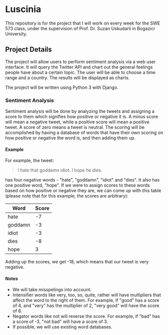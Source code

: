 # Luscinia
This repository is for the project that I will work on every week for the SWE 573 class, under the supervision of Prof. Dr. Suzan Uskudarli in Bogazici University.

## Project Details
The project will allow users to perform sentiment analysis via a web user interface. It will query the Twitter API and chart out the general feelings people have about a certain topic. The user will be able to choose a time range and a country. The results will be displayed as charts.

The project will be written using Python 3 with Django.

### Sentiment Analysis
Sentiment analysis will be done by analyzing the tweets and assigning a score to them which signifies how positive or negative it is. A minus score will mean a negative tweet, while a positive score will mean a positive tweet. A score of zero means a tweet is neutral. The scoring will be accomplished by having a database of words that have their own scoring on how positive or negative the word is, and then adding them up.

#### Example
For example, the tweet:

>I hate that goddamn idiot. I hope he dies.

has four negative words - "hate", "goddamn", "idiot" and "dies". It also has one positive word, "hope". If we were to assign scores to these words based on how positive or negative they are, we can come up with this table (please note that for this example, the scores are arbitrary):

| Word        | Score           |
| ------------- | ------------- |
|hate| -7 |
| goddamn      | -3      |
| idiot | -3      |
| dies | -8      |
| hope | 3      |

Adding up the scores, we get -18, which means that our tweet is very negative.

#### Notes
* We will take misspelings into account.
* Intensifier words like very, too, so, quite, rather will have multipliers that affect the word to the right of them. For example, if "good" has a score of 4, and "very" has the multiplier of 2, "very good" will have the score of 8.
* Negator words like not will reverse the score. For example, if "bad" has a score of -3, "not bad" will have a score of 3.
* If possible, we will use existing word databases.
